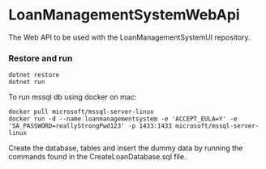# LoanManagementSystemWebApi
The Web API to be used with the LoanManagementSystemUI repository.

### Restore and run
```
dotnet restore
dotnet run
```

To run mssql db using docker on mac:
```
docker pull microsoft/mssql-server-linux
docker run -d --name loanmanagementsystem -e 'ACCEPT_EULA=Y' -e 'SA_PASSWORD=reallyStrongPwd123' -p 1433:1433 microsoft/mssql-server-linux
```


Create the database, tables and insert the dummy data by running the commands found in the CreateLoanDatabase.sql file.

